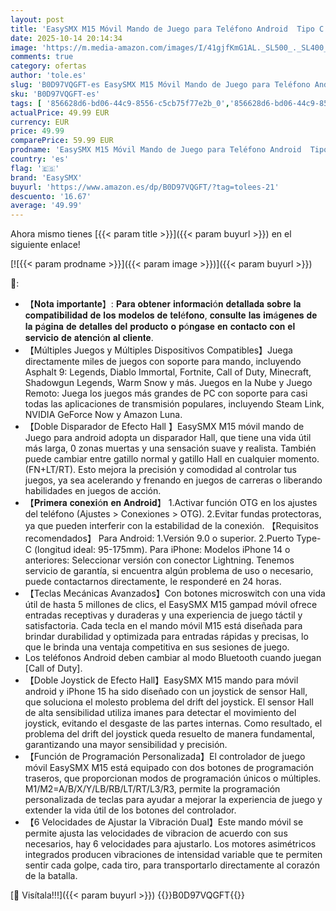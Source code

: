 ```yaml
---
layout: post
title: 'EasySMX M15 Móvil Mando de Juego para Teléfono Android  Tipo C  & iPhone 15 Series - con Botones Mecánicos - Hall Joysticks/Triggers - Vibración - Bluetooth & Plug and Play'
date: 2025-10-14 20:14:34
image: 'https://m.media-amazon.com/images/I/41gjfKmG1AL._SL500_._SL400_.jpg'
comments: true
category: ofertas
author: 'tole.es'
slug: 'B0D97VQGFT-es EasySMX M15 Móvil Mando de Juego para Teléfono Android...'
sku: 'B0D97VQGFT-es'
tags: [ '856628d6-bd06-44c9-8556-c5cb75f77e2b_0','856628d6-bd06-44c9-8556-c5cb75f77e2b_3701','Accesorios','Accesorios de juegos para teléfonos móviles','Accesorios para móviles','Arborist Merchandising Root','Comunicación móvil y accesorios','Controladores de juegos para teléfonos móviles','Electrónica','Self Service','Special Features Stores','Videojuegos','easysmx','iphone','🇪🇸', ]
actualPrice: 49.99 EUR
currency: EUR
price: 49.99
comparePrice: 59.99 EUR
prodname: 'EasySMX M15 Móvil Mando de Juego para Teléfono Android  Tipo C  & iPhone 15 Series - con Botones Mecánicos - Hall Joysticks/Triggers - Vibración - Bluetooth & Plug and Play'
country: 'es'
flag: '🇪🇸'
brand: 'EasySMX'
buyurl: 'https://www.amazon.es/dp/B0D97VQGFT/?tag=tolees-21'
descuento: '16.67'
average: '49.99'
---
```


Ahora mismo tienes [{{< param title >}}]({{< param buyurl >}}) en el siguiente enlace!

[![{{< param prodname >}}]({{< param image >}})]({{< param buyurl >}})

🔎:

- 【𝐍𝐨𝐭𝐚 𝐢𝐦𝐩𝐨𝐫𝐭𝐚𝐧𝐭𝐞】: 𝐏𝐚𝐫𝐚 𝐨𝐛𝐭𝐞𝐧𝐞𝐫 𝐢𝐧𝐟𝐨𝐫𝐦𝐚𝐜𝐢ó𝐧 𝐝𝐞𝐭𝐚𝐥𝐥𝐚𝐝𝐚 𝐬𝐨𝐛𝐫𝐞 𝐥𝐚 𝐜𝐨𝐦𝐩𝐚𝐭𝐢𝐛𝐢𝐥𝐢𝐝𝐚𝐝 𝐝𝐞 𝐥𝐨𝐬 𝐦𝐨𝐝𝐞𝐥𝐨𝐬 𝐝𝐞 𝐭𝐞𝐥é𝐟𝐨𝐧𝐨, 𝐜𝐨𝐧𝐬𝐮𝐥𝐭𝐞 𝐥𝐚𝐬 𝐢𝐦á𝐠𝐞𝐧𝐞𝐬 𝐝𝐞 𝐥𝐚 𝐩á𝐠𝐢𝐧𝐚 𝐝𝐞 𝐝𝐞𝐭𝐚𝐥𝐥𝐞𝐬 𝐝𝐞𝐥 𝐩𝐫𝐨𝐝𝐮𝐜𝐭𝐨 𝐨 𝐩ó𝐧𝐠𝐚𝐬𝐞 𝐞𝐧 𝐜𝐨𝐧𝐭𝐚𝐜𝐭𝐨 𝐜𝐨𝐧 𝐞𝐥 𝐬𝐞𝐫𝐯𝐢𝐜𝐢𝐨 𝐝𝐞 𝐚𝐭𝐞𝐧𝐜𝐢ó𝐧 𝐚𝐥 𝐜𝐥𝐢𝐞𝐧𝐭𝐞.
- 【Múltiples Juegos y Múltiples Dispositivos Compatibles】Juega directamente miles de juegos con soporte para mando, incluyendo Asphalt 9: Legends, Diablo Immortal, Fortnite, Call of Duty, Minecraft, Shadowgun Legends, Warm Snow y más. Juegos en la Nube y Juego Remoto: Juega los juegos más grandes de PC con soporte para casi todas las aplicaciones de transmisión populares, incluyendo Steam Link, NVIDIA GeForce Now y Amazon Luna.
- 【Doble Disparador de Efecto Hall 】EasySMX M15 móvil mando de Juego para android adopta un disparador Hall, que tiene una vida útil más larga, 0 zonas muertas y una sensación suave y realista. También puede cambiar entre gatillo normal y gatillo Hall en cualquier momento. (FN+LT/RT). Esto mejora la precisión y comodidad al controlar tus juegos, ya sea acelerando y frenando en juegos de carreras o liberando habilidades en juegos de acción.
- 【𝐏𝐫𝐢𝐦𝐞𝐫𝐚 𝐜𝐨𝐧𝐞𝐱𝐢ó𝐧 𝐞𝐧 𝐀𝐧𝐝𝐫𝐨𝐢𝐝】 1.Activar función OTG en los ajustes del teléfono (Ajustes > Conexiones > OTG). 2.Evitar fundas protectoras, ya que pueden interferir con la estabilidad de la conexión. 【Requisitos recomendados】 Para Android: 1.Versión 9.0 o superior. 2.Puerto Type-C (longitud ideal: 95-175mm). Para iPhone: Modelos iPhone 14 o anteriores: Seleccionar versión con conector Lightning. Tenemos servicio de garantía, si encuentra algún problema de uso o necesario, puede contactarnos directamente, le responderé en 24 horas.
- 【Teclas Mecánicas Avanzados】Con botones microswitch con una vida útil de hasta 5 millones de clics, el EasySMX M15 gampad móvil ofrece entradas receptivas y duraderas y una experiencia de juego táctil y satisfactoria. Cada tecla en el mando móvil M15 está diseñada para brindar durabilidad y optimizada para entradas rápidas y precisas, lo que le brinda una ventaja competitiva en sus sesiones de juego.
- Los teléfonos Android deben cambiar al modo Bluetooth cuando juegan [Call of Duty].
- 【Doble Joystick de Efecto Hall】EasySMX M15 mando para móvil android y iPhone 15 ha sido diseñado con un joystick de sensor Hall, que soluciona el molesto problema del drift del joystick. El sensor Hall de alta sensibilidad utiliza imanes para detectar el movimiento del joystick, evitando el desgaste de las partes internas. Como resultado, el problema del drift del joystick queda resuelto de manera fundamental, garantizando una mayor sensibilidad y precisión.
- 【Función de Programación Personalizada】El controlador de juego móvil EasySMX M15 está equipado con dos botones de programación traseros, que proporcionan modos de programación únicos o múltiples. M1/M2=A/B/X/Y/LB/RB/LT/RT/L3/R3, permite la programación personalizada de teclas para ayudar a mejorar la experiencia de juego y extender la vida útil de los botones del controlador.
- 【6 Velocidades de Ajustar la Vibración Dual】Este mando móvil se permite ajusta las velocidades de vibracion de acuerdo con sus necesarios, hay 6 velocidades para ajustarlo. Los motores asimétricos integrados producen vibraciones de intensidad variable que te permiten sentir cada golpe, cada tiro, para transportarlo directamente al corazón de la batalla.

[🛒 Visítala!!!]({{< param buyurl >}})
{{<world>}}B0D97VQGFT{{</world>}}
